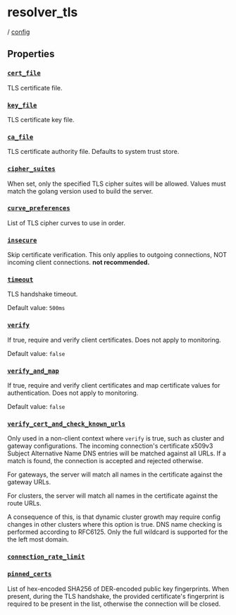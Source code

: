 # resolver_tls

/ [config](/reference/server-config/index.md) 

## Properties

### [`cert_file`](/reference/server-config/cert_file/index.md)

TLS certificate file.

### [`key_file`](/reference/server-config/key_file/index.md)

TLS certificate key file.

### [`ca_file`](/reference/server-config/ca_file/index.md)

TLS certificate authority file. Defaults to system trust store.

### [`cipher_suites`](/reference/server-config/cipher_suites/index.md)

When set, only the specified TLS cipher suites will be allowed. Values must match the golang version used to build the server.

### [`curve_preferences`](/reference/server-config/curve_preferences/index.md)

List of TLS cipher curves to use in order.

### [`insecure`](/reference/server-config/insecure/index.md)

Skip certificate verification. This only applies to outgoing connections, NOT incoming client connections. **not recommended.**

### [`timeout`](/reference/server-config/timeout/index.md)

TLS handshake timeout.

Default value: `500ms`

### [`verify`](/reference/server-config/verify/index.md)

If true, require and verify client certificates. Does not apply to monitoring.

Default value: `false`

### [`verify_and_map`](/reference/server-config/verify_and_map/index.md)

If true, require and verify client certificates and map certificate values for authentication. Does not apply to monitoring.

Default value: `false`

### [`verify_cert_and_check_known_urls`](/reference/server-config/verify_cert_and_check_known_urls/index.md)

Only used in a non-client context where `verify` is true, such as cluster and gateway configurations.
The incoming connection's certificate x509v3 Subject Alternative Name DNS entries will be matched against
all URLs. If a match is found, the connection is accepted and rejected otherwise.

For gateways, the server will match all names in the certificate against the gateway URLs.

For clusters, the server will match all names in the certificate against the route URLs.

A consequence of this, is that dynamic cluster growth may require config changes in other clusters where this
option is true. DNS name checking is performed according to RFC6125. Only the full wildcard is supported for the
the left most domain.

### [`connection_rate_limit`](/reference/server-config/connection_rate_limit/index.md)



### [`pinned_certs`](/reference/server-config/pinned_certs/index.md)

List of hex-encoded SHA256 of DER-encoded public key fingerprints. When present, during the TLS handshake, the
provided certificate's fingerprint is required to be present in the list, otherwise the connection will be
closed.


